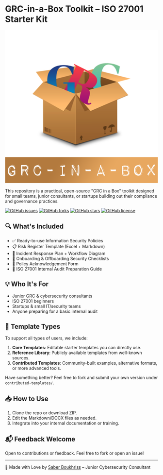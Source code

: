 # GRC-in-a-Box Toolkit – ISO 27001 Starter Kit

![GRC Toolkit Logo](Logo/GRC-Logo.png)


This repository is a practical, open-source "GRC in a Box" toolkit designed for small teams, junior consultants, or startups building out their compliance and governance practices.

[![GitHub issues](https://img.shields.io/github/issues/Levelzup/GRC-in-a-Box.svg)](https://github.com/Levelzup/GRC-in-a-Box/issues)
[![GitHub forks](https://img.shields.io/github/forks/Levelzup/GRC-in-a-Box.svg)](https://github.com/Levelzup/GRC-in-a-Box/network)
[![GitHub stars](https://img.shields.io/github/stars/Levelzup/GRC-in-a-Box.svg)](https://github.com/Levelzup/GRC-in-a-Box/stargazers)
[![GitHub license](https://img.shields.io/github/license/Levelzup/GRC-in-a-Box.svg)](https://github.com/Levelzup/GRC-in-a-Box/blob/main/LICENSE.md)

## 🔍 What's Included

- ✅ Ready-to-use Information Security Policies
- 📋 Risk Register Template (Excel + Markdown)
- 🚨 Incident Response Plan + Workflow Diagram
- 🔄 Onboarding & Offboarding Security Checklists
- 📄 Policy Acknowledgement Form
- 📘 ISO 27001 Internal Audit Preparation Guide

## 💡 Who It's For

- Junior GRC & cybersecurity consultants
- ISO 27001 beginners
- Startups & small IT/security teams
- Anyone preparing for a basic internal audit

## 🧩 Template Types

To support all types of users, we include:

1. **Core Templates**: Editable starter templates you can directly use.
2. **Reference Library**: Publicly available templates from well-known sources.
3. **Contributed Templates**: Community-built examples, alternative formats, or more advanced tools.

Have something better? Feel free to fork and submit your own version under `contributed-templates/`.

## 📥 How to Use

1. Clone the repo or download ZIP.
2. Edit the Markdown/DOCX files as needed.
3. Integrate into your internal documentation or training.


## 📬 Feedback Welcome

Open to contributions or feedback. Feel free to fork or open an issue!

---

🔐 Made with Love by [Saber Boukhriss](https://Levelzup.tn) – Junior Cybersecurity Consultant
